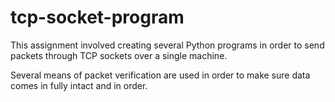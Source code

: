 # tcp-socket-program
This assignment involved creating several Python programs in order to send packets through TCP sockets over a single machine.

Several means of packet verification are used in order to make sure data comes in fully intact and in order.

